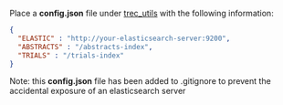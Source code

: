 Place a **config.json** file under [trec_utils](https://github.com/plopezgarcia/trec-2019-precision-medicine/tree/master/python-experiments/trec_utils) with the following information:

```json
{
  "ELASTIC" : "http://your-elasticsearch-server:9200",
  "ABSTRACTS" : "/abstracts-index",
  "TRIALS" : "/trials-index"
}
```

Note: this **config.json** file has been added to .gitignore to prevent the accidental exposure of an elasticsearch server
